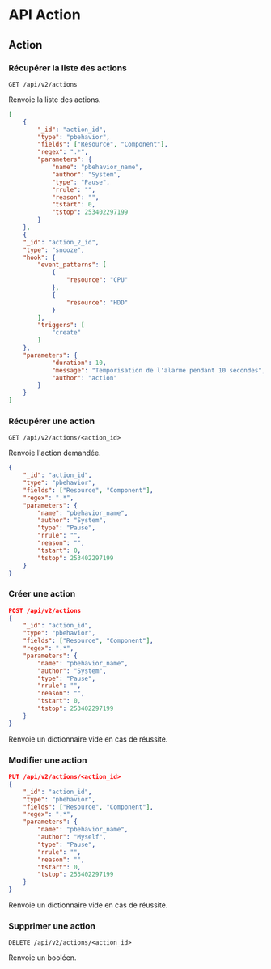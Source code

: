 # API Action

## Action

### Récupérer la liste des actions

```
GET /api/v2/actions
```

Renvoie la liste des actions.

```json
[
    {
        "_id": "action_id",
        "type": "pbehavior",
        "fields": ["Resource", "Component"],
        "regex": ".*",
        "parameters": {
            "name": "pbehavior_name",
            "author": "System",
            "type": "Pause",
            "rrule": "",
            "reason": "",
            "tstart": 0,
            "tstop": 253402297199
        }
    },
    {
    "_id": "action_2_id",
    "type": "snooze",
    "hook": {
        "event_patterns": [
            {
                "resource": "CPU"
            },
            {
                "resource": "HDD"
            }
        ],
        "triggers": [
            "create"
        ]
    },
    "parameters": {
            "duration": 10,
            "message": "Temporisation de l'alarme pendant 10 secondes",
            "author": "action"
        }
    }
]
```

### Récupérer une action

```
GET /api/v2/actions/<action_id>
```

Renvoie l'action demandée.

```json
{
    "_id": "action_id",
    "type": "pbehavior",
    "fields": ["Resource", "Component"],
    "regex": ".*",
    "parameters": {
        "name": "pbehavior_name",
        "author": "System",
        "type": "Pause",
        "rrule": "",
        "reason": "",
        "tstart": 0,
        "tstop": 253402297199
    }
}
```

### Créer une action

```json
POST /api/v2/actions
{
    "_id": "action_id",
    "type": "pbehavior",
    "fields": ["Resource", "Component"],
    "regex": ".*",
    "parameters": {
        "name": "pbehavior_name",
        "author": "System",
        "type": "Pause",
        "rrule": "",
        "reason": "",
        "tstart": 0,
        "tstop": 253402297199
    }
}
```

Renvoie un dictionnaire vide en cas de réussite.

### Modifier une action

```json
PUT /api/v2/actions/<action_id>
{
    "_id": "action_id",
    "type": "pbehavior",
    "fields": ["Resource", "Component"],
    "regex": ".*",
    "parameters": {
        "name": "pbehavior_name",
        "author": "Myself",
        "type": "Pause",
        "rrule": "",
        "reason": "",
        "tstart": 0,
        "tstop": 253402297199
    }
}
```

Renvoie un dictionnaire vide en cas de réussite.

### Supprimer une action

```
DELETE /api/v2/actions/<action_id>
```

Renvoie un booléen.
